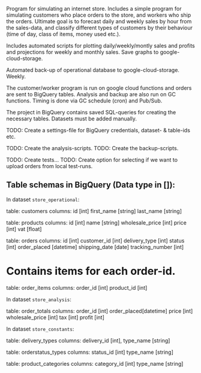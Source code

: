 
Program for simulating an internet store. Includes a simple program for simulating customers 
who place orders to the store, and workers who ship the orders.
Ultimate goal is to forecast daily and weekly sales by hour from the sales-data,
and classify different types of customers by their behaviour (time of day, class of items,
money used etc.).

Includes automated scripts for plotting daily/weekly/montly sales and profits
and projections for weekly and monthly sales. Save graphs to google-cloud-storage.


Automated back-up of operational database to google-cloud-storage.
Weekly.

The customer/worker program is run on google cloud functions 
and orders are sent to BigQuery tables. Analysis and backup are also
run on GC functions. Timing is done via GC schedule (cron) and Pub/Sub.


The project in BigQuery contains saved SQL-queries for creating the necessary tables.
Datasets must be added manually.



TODO: Create a settings-file for BigQuery credentials, dataset- & table-ids etc.

TODO: Create the analysis-scripts.
TODO: Create the backup-scripts.

TODO: Create tests...
TODO: Create option for selecting if we want to upload orders from local test-runs.



Table schemas in BigQuery (Data type in []):
-------------------------------------------------

In dataset `store_operational`:

table:	customers
columns:	id			[int]
			first_name	[string]
			last_name	[string]

table:	products
columns:	id				[int]
			name			[string]
			wholesale_price [int]
			price			[int]
			vat				[float]

table:	orders
columns:	id				[int]
			customer_id		[int]
			delivery_type	[int]
			status			[int]
			order_placed	[datetime]
			shipping_date	[date]
			tracking_number	[int]

# Contains items for each order-id.
table:	order_items	
columns:	order_id	[int]
			product_id	[int]


In dataset `store_analysis`:

table:	order_totals
columns:	order_id	[int]
			order_placed[datetime]
			price		[int]
			wholesale_price [int]
			tax			[int]
			profit		[int]


In dataset `store_constants`:

table:	delivery_types
columns:	delivery_id [int],
			type_name	[string]

table:	orderstatus_types
columns:	status_id	[int]
			type_name	[string]

table:	product_categories
columns:	category_id [int]
			type_name 	[string]
